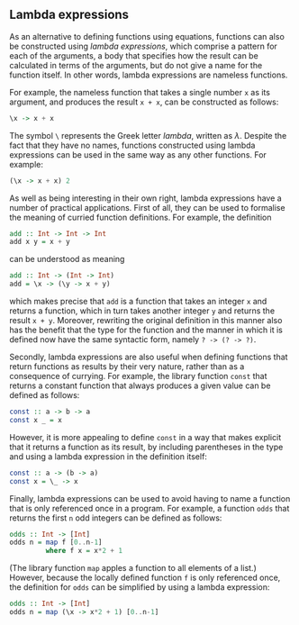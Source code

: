 ## Lambda expressions
As an alternative to defining functions using equations, functions can also be constructed using *lambda expressions*, which comprise a pattern for each of the arguments, a body that specifies how the result can be calculated in terms of the arguments, but do not give a name for the function itself. In other words, lambda expressions are nameless functions.

For example, the nameless function that takes a single number `x` as its argument, and produces the result `x + x`, can be constructed as follows:
```Haskell
\x -> x + x

```
The symbol `\` represents the Greek letter *lambda*, written as *λ*. Despite the fact that they have no names, functions constructed using lambda expressions can be used in the same way as any other functions. For example:
```Haskell
(\x -> x + x) 2

```
As well as being interesting in their own right, lambda expressions have a number of practical applications. First of all, they can be used to formalise the meaning of curried function definitions. For example, the definition
```Haskell
add :: Int -> Int -> Int
add x y = x + y

```
can be understood as meaning
```Haskell
add :: Int -> (Int -> Int)
add = \x -> (\y -> x + y)

```
which makes precise that `add` is a function that takes an integer `x` and returns a function, which in turn takes another integer `y` and returns the result `x + y`. Moreover, rewriting the original definition in this manner also has the benefit that the type for the function and the manner in which it is defined now have the same syntactic form, namely `? -> (? -> ?)`.

Secondly, lambda expressions are also useful when defining functions that return functions as results by their very nature, rather than as a consequence of currying. For example, the library function `const` that returns a constant function that always produces a given value can be defined as follows:
```Haskell
const :: a -> b -> a
const x _ = x

```
However, it is more appealing to define `const` in a way that makes explicit that it returns a function as its result, by including parentheses in the type and using a lambda expression in the definition itself:
```Haskell
const :: a -> (b -> a)
const x = \_ -> x

```
Finally, lambda expressions can be used to avoid having to name a function that is only referenced once in a program. For example, a function  `odds` that returns the first `n` odd integers can be defined as follows:
```Haskell
odds :: Int -> [Int]
odds n = map f [0..n-1]
         where f x = x*2 + 1

```
(The library function `map` apples a function to all elements of a list.) However, because the locally defined function `f` is only referenced once, the definition for `odds` can be simplified by using a lambda expression:
```Haskell
odds :: Int -> [Int]
odds n = map (\x -> x*2 + 1) [0..n-1]

```

